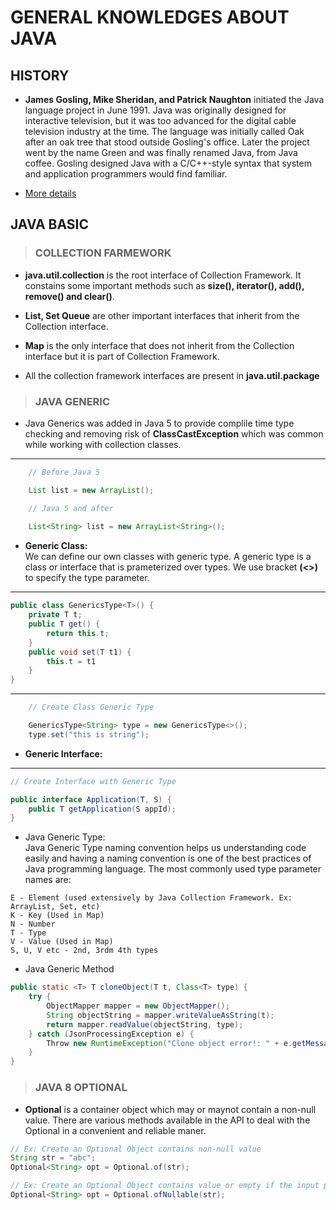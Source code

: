 # GENERAL KNOWLEDGES ABOUT JAVA

## HISTORY

- **James Gosling, Mike Sheridan, and Patrick Naughton** initiated the Java language project in June 1991. Java was originally designed for interactive television, but it was too advanced for the digital cable television industry at the time. The language was initially called Oak after an oak tree that stood outside Gosling's office. Later the project went by the name Green and was finally renamed Java, from Java coffee. Gosling designed Java with a C/C++-style syntax that system and application programmers would find familiar.

- [More details]("https://www.tutorialspoint.com/java/")

## JAVA BASIC
> ### COLLECTION FARMEWORK
- **java.util.collection** is the root interface of Collection Framework. It constains some important methods such as **size(), iterator(), add(), remove() and clear()**.

- **List, Set Queue** are other important interfaces that inherit from the Collection interface.

- **Map** is the only interface that does not inherit from the Collection interface but it is part of Collection Framework.

- All the collection framework interfaces are present in **java.util.package**

> ### JAVA GENERIC
- Java Generics was added in Java 5 to provide complile time type checking and removing risk of **ClassCastException** which was common while working with collection classes.

___ 

```java
    // Before Java 5

    List list = new ArrayList();
```

```java
    // Java 5 and after
    
    List<String> list = new ArrayList<String>();
```
- **Generic Class:** <br> 
We can define our own classes with generic type. A generic type is a class or interface that is prameterized over types. We use bracket **(<>)** to specify the type parameter.
___
```java
public class GenericsType<T>() {
    private T t;
    public T get() {
        return this.t;
    }
    public void set(T t1) {
        this.t = t1
    }
}
```
___
```java
    // Create Class Generic Type

    GenericsType<String> type = new GenericsType<>();
    type.set("this is string");
```
- **Generic Interface:**
___
```java
// Create Interface with Generic Type

public interface Application(T, S) {
    public T getApplication(S appId);
}
```
- Java Generic Type: <br>
Java Generic Type naming convention helps us understanding code easily and having a naming convention is one of the best practices of Java programming language. The most commonly used type parameter names are:
```
E - Element (used extensively by Java Collection Framework. Ex: ArrayList, Set, etc)
K - Key (Used in Map)
N - Number
T - Type
V - Value (Used in Map)
S, U, V etc - 2nd, 3rdm 4th types
```

- Java Generic Method
```java
public static <T> T cloneObject(T t, Class<T> type) {
    try {
        ObjectMapper mapper = new ObjectMapper();
        String objectString = mapper.writeValueAsString(t);
        return mapper.readValue(objectString, type);
    } catch (JsonProcessingException e) {
        Throw new RuntimeException("Clone object error!: " + e.getMessage());
    }
}
```
> ### JAVA 8 OPTIONAL
- **Optional** is a container object which may or maynot contain a non-null value. There are various methods available in the API to deal with the Optional in a convenient and reliable maner. <br>
```java
// Ex: Create an Optional Object contains non-null value
String str = "abc";
Optional<String> opt = Optional.of(str);
```

```java
// Ex: Create an Optional Object contains value or empty if the input parameter is null
Optional<String> opt = Optional.ofNullable(str);
```
